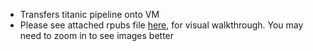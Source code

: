 + Transfers titanic pipeline onto VM
+ Please see attached rpubs file [here](https://rpubs.com/justin_herman_42/428765), for visual walkthrough.  You may need to zoom in to see images better
